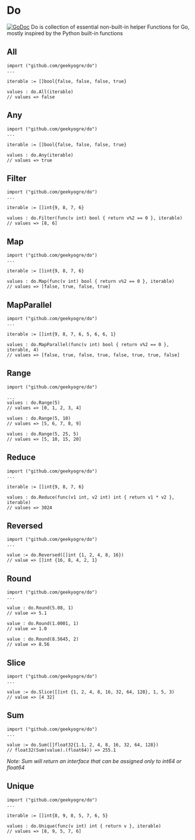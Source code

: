 # Do
[![GoDoc](https://godoc.org/github.com/geekyogre/do?status.svg)](https://godoc.org/github.com/geekyogre/do)
Do is collection of essential non-built-in helper Functions for Go, mostly inspired by the Python built-in functions


## All
```
import ("github.com/geekyogre/do")
...

iterable := []bool{false, false, false, true}

values : do.All(iterable)
// values => false

```

## Any
```
import ("github.com/geekyogre/do")
...

iterable := []bool{false, false, false, true}

values : do.Any(iterable)
// values => true

```

## Filter
```
import ("github.com/geekyogre/do")
...

iterable := []int{9, 8, 7, 6}

values : do.Filter(func(v int) bool { return v%2 == 0 }, iterable)
// values => [8, 6]

```

## Map
```
import ("github.com/geekyogre/do")
...

iterable := []int{9, 8, 7, 6}

values : do.Map(func(v int) bool { return v%2 == 0 }, iterable)
// values => [false, true, false, true]

```

## MapParallel
```
import ("github.com/geekyogre/do")
...

iterable := []int{9, 8, 7, 6, 5, 6, 6, 1}

values : do.MapParallel(func(v int) bool { return v%2 == 0 }, iterable, 4)
// values => [false, true, false, true, false, true, true, false]

```

## Range
```
import ("github.com/geekyogre/do")

...
values : do.Range(5)
// values => [0, 1, 2, 3, 4]

values : do.Range(5, 10)
// values => [5, 6, 7, 8, 9]

values : do.Range(5, 25, 5)
// values => [5, 10, 15, 20]

```

## Reduce
```
import ("github.com/geekyogre/do")
...

iterable := []int{9, 8, 7, 6}

values : do.Reduce(func(v1 int, v2 int) int { return v1 * v2 }, iterable)
// values => 3024

```

## Reversed
```
import ("github.com/geekyogre/do")
...

value := do.Reversed([]int {1, 2, 4, 8, 16})
// value => []int {16, 8, 4, 2, 1}

```

## Round
```
import ("github.com/geekyogre/do")
...

value : do.Round(5.08, 1)
// value => 5.1

value : do.Round(1.0001, 1)
// value => 1.0

value : do.Round(8.5645, 2)
// value => 8.56

```

## Slice
```
import ("github.com/geekyogre/do")
...

value := do.Slice([]int {1, 2, 4, 8, 16, 32, 64, 128}, 1, 5, 3)
// value => [4 32]

```

## Sum
```
import ("github.com/geekyogre/do")
...

value := do.Sum([]float32{1.1, 2, 4, 8, 16, 32, 64, 128})
// float32(Sum(value).(float64)) => 255.1

```
*Note: Sum will return an interface that can be assigned only to int64 or float64*


## Unique
```
import ("github.com/geekyogre/do")
...

iterable := []int{8, 9, 8, 5, 7, 6, 5}

values : do.Unique(func(v int) int { return v }, iterable)
// values => [8, 9, 5, 7, 6]

```
